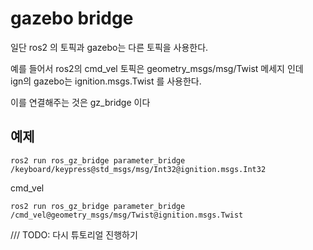 # gazebo bridge
일단 ros2 의 토픽과 gazebo는 다른 토픽을 사용한다.

예를 들어서 ros2의 cmd_vel 토픽은 geometry_msgs/msg/Twist 메세지 인데   
ign의 gazebo는 ignition.msgs.Twist 를 사용한다. 

이를 연결해주는 것은 gz_bridge 이다






## 예제

```
ros2 run ros_gz_bridge parameter_bridge /keyboard/keypress@std_msgs/msg/Int32@ignition.msgs.Int32
```


cmd_vel
```
ros2 run ros_gz_bridge parameter_bridge /cmd_vel@geometry_msgs/msg/Twist@ignition.msgs.Twist
```


/// TODO: 다시 튜토리얼 진행하기